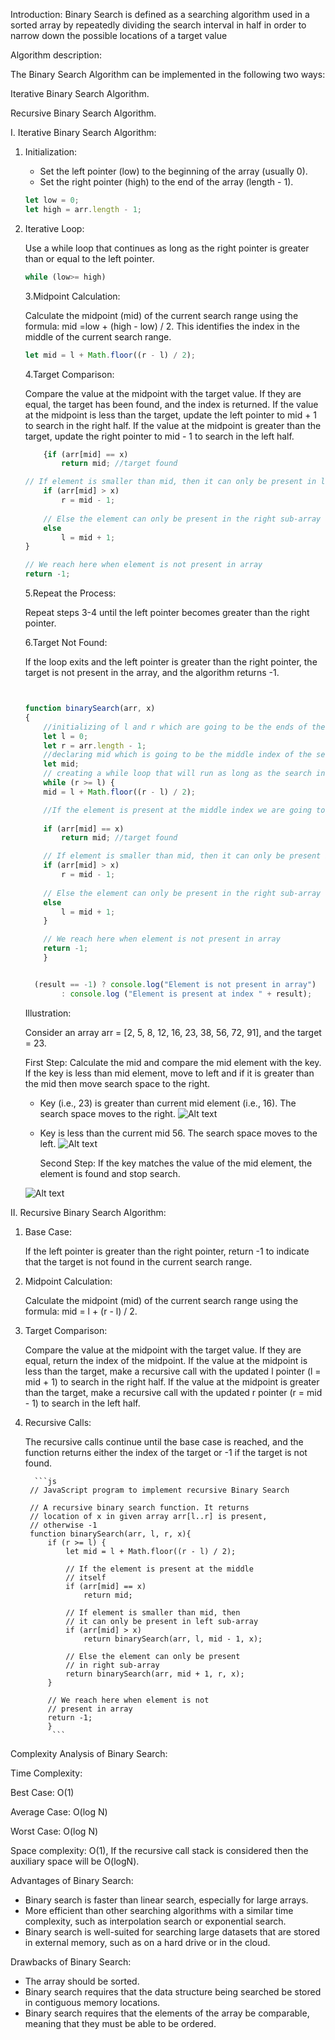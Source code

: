 Introduction:
Binary Search is defined as a searching algorithm used in a sorted array by repeatedly dividing the search interval in half in order to narrow down the possible locations of a target value

Algorithm description:

The Binary Search Algorithm can be implemented in the following two ways:

Iterative Binary Search Algorithm.

Recursive Binary Search Algorithm.


I. Iterative  Binary Search Algorithm:

1. Initialization:

    * Set the left pointer (low) to the beginning of the array (usually 0).
    * Set the right pointer (high) to the end of the array (length - 1).

    ```js
    let low = 0;
	let high = arr.length - 1;
    ```

2. Iterative Loop:

    Use a while loop that continues as long as the right pointer is greater than or equal to the left pointer.

    ```js
    while (low>= high) 
    ```
        
    3.Midpoint Calculation:

    Calculate the midpoint (mid) of the current search range using the formula: mid =low + (high - low) / 2. This identifies the index in the middle of the current search range.

    ```js
    let mid = l + Math.floor((r - l) / 2);

    ```

    4.Target Comparison:

    Compare the value at the midpoint with the target value.
    If they are equal, the target has been found, and the index is returned.
    If the value at the midpoint is less than the target, update the left pointer to mid + 1 to search in the right half.
    If the value at the midpoint is greater than the target, update the right pointer to mid - 1 to search in the left half.
    ```js
        {if (arr[mid] == x)
			return mid; //target found

	// If element is smaller than mid, then it can only be present in left sub-array
		if (arr[mid] > x)
			r = mid - 1;
			
		// Else the element can only be present in the right sub-array
		else
			l = mid + 1;
	}
   
	// We reach here when element is not present in array
	return -1;
    ```

    5.Repeat the Process:

    Repeat steps 3-4 until the left pointer becomes greater than the right pointer.

    6.Target Not Found:

    If the loop exits and the left pointer is greater than the right pointer, the target is not present in the array, and the algorithm returns -1.
    ```js 
    
    
    function binarySearch(arr, x)
    { 
        //initializing of l and r which are going to be the ends of the search interval
	    let l = 0;
	    let r = arr.length - 1;
        //declaring mid which is going to be the middle index of the search interval
	    let mid;
        // creating a while loop that will run as long as the search interval has at least one element 
	    while (r >= l) {
		mid = l + Math.floor((r - l) / 2);

        //If the element is present at the middle index we are going to return the middle index
		
		if (arr[mid] == x)
			return mid; //target found

	    // If element is smaller than mid, then it can only be present in left sub-array
		if (arr[mid] > x)
			r = mid - 1;
			
		// Else the element can only be present in the right sub-array
		else
			l = mid + 1;
	    }
   
	    // We reach here when element is not present in array
	    return -1; 
        } 

	
      (result == -1) ? console.log("Element is not present in array")
			: console.log ("Element is present at index " + result);
    ```




    Illustration:

    Consider an array arr = [2, 5, 8, 12, 16, 23, 38, 56, 72, 91], and the target = 23.

    First Step: Calculate the mid and compare the mid element with the key. If the key is less than mid element, move to left and if it is greater than the mid then move search space to the right.

     * Key (i.e., 23) is greater than current mid element (i.e., 16). The search space moves to the right.
    ![Alt text](image.png)

     * Key is less than the current mid 56. The search space moves to the left.
    ![Alt text](image-1.png)

        Second Step: If the key matches the value of the mid element, the element is found and stop search.

     ![Alt text](image-2.png)
 


II. Recursive Binary Search Algorithm:

1. Base Case:

    If the left pointer is greater than the right pointer, return -1 to indicate that the target is not found in the current search range.

2. Midpoint Calculation:

    Calculate the midpoint (mid) of the current search range using the formula: mid = l + (r - l) / 2.

3. Target Comparison:

    Compare the value at the midpoint with the target value.
    If they are equal, return the index of the midpoint.
    If the value at the midpoint is less than the target, make a recursive call with the updated l pointer (l = mid + 1) to search in the right half.
    If the value at the midpoint is greater than the target, make a recursive call with the updated r pointer (r = mid - 1) to search in the left half.

4. Recursive Calls:

    The recursive calls continue until the base case is reached, and the function returns either the index of the target or -1 if the target is not found.

         ```js	
        // JavaScript program to implement recursive Binary Search

        // A recursive binary search function. It returns
        // location of x in given array arr[l..r] is present,
        // otherwise -1
        function binarySearch(arr, l, r, x){
            if (r >= l) {
                let mid = l + Math.floor((r - l) / 2);

                // If the element is present at the middle
                // itself
                if (arr[mid] == x)
                    return mid;

                // If element is smaller than mid, then
                // it can only be present in left sub-array
                if (arr[mid] > x)
                    return binarySearch(arr, l, mid - 1, x);

                // Else the element can only be present
                // in right sub-array
                return binarySearch(arr, mid + 1, r, x);
            }

            // We reach here when element is not
            // present in array
            return -1;
            }
             ```
            


Complexity Analysis of Binary Search:

Time Complexity: 

Best Case: O(1)

Average Case: O(log N)

Worst Case: O(log N)

Space complexity: 
O(1), If the recursive call stack is considered then the auxiliary space will be O(logN).

Advantages of Binary Search:

   * Binary search is faster than linear search, especially for large arrays.
   * More efficient than other searching algorithms with a similar time complexity,   such as interpolation search or exponential search.
   * Binary search is well-suited for searching large datasets that are stored in external memory, such as on a hard drive or in the cloud.

Drawbacks of Binary Search:

   * The array should be sorted.
   * Binary search requires that the data structure being searched be stored in contiguous memory locations. 
   * Binary search requires that the elements of the array be comparable, meaning that they must be able to be ordered.




